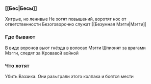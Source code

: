 ### [[Бес|Бесы]]
Хитрые, но ленивые
Не хотят повышений, воротят нос от ответственности
Безоговорочно служат [[Безумная Мэгги|Мэгги]]

### Где бывают
В виде воронов вьют гнёзда в волосах Мэгги
Шпионят за врагами Мэгги, следят за Кровавой войной

### Что хотят
Убить Ваззика. Они разыграли этого колпака и боятся мести